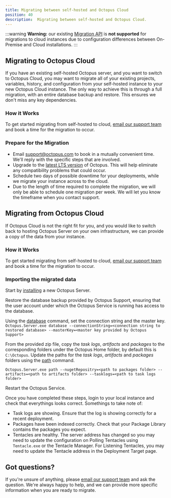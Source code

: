 ```yaml
---
title: Migrating between self-hosted and Octopus Cloud
position: 40
description:  Migrating between self-hosted and Octopus Cloud.
---
```


:::warning
**Warning:** our existing [Migration API](/docs/api-and-integration/migration-api/index.md) is **not supported** for migrations to cloud instances due to configuration differences between On-Premise and Cloud installations.
:::

## Migrating to Octopus Cloud

If you have an existing self-hosted Octopus server, and you want to switch to Octopus Cloud, you may want to migrate all of your existing projects, variables, history, and configuration from your self-hosted instance to your new Octopus Cloud instance. The only way to achieve this is through a full migration, with an entire database backup and restore. This ensures we don't miss any key dependencies.

### How it Works

To get started migrating from self-hosted to cloud, [email our support team](mailto:support@octopus.com) and book a time for the migration to occur. 

### Prepare for the Migration

- Email [support@octopus.com](mailto:support@octopus.com) to book in a mutually convenient time. We'll reply with the specific steps that are involved.
- Upgrade to the [latest LTS version](https://octopus.com/downloads) of Octopus. This will help eliminate any compatibility problems that could occur.
- Schedule two days of possible downtime for your deployments, while we migrate your instance across to the cloud.
- Due to the length of time required to complete the migration, we will only be able to schedule one migration per week. We will let you know the timeframe when you contact support.

## Migrating from Octopus Cloud

If Octopus Cloud is not the right fit for you, and you would like to switch back to hosting Octopus Server on your own infrastructure, we can provide a copy of the data from your instance.

### How it Works

To get started migrating from self-hosted to cloud, [email our support team](mailto:support@octopus.com) and book a time for the migration to occur. 

### Importing the migrated data 

Start by [installing](/docs/installation/index.md) a new Octopus Server. 

Restore the database backup provided by Octopus Support, ensuring that the user account under which the Octopus Service is running has access to the database.

Using the [database](/docs/api-and-integration/octopus.server.exe-command-line/database.md) command, set the connection string and the master key.
`Octopus.Server.exe database --connectionString=<connection string to restored database> --masterKey=<master key provided by Octopus Support>`

From the provided zip file, copy the *task logs*, *artifacts* and *packages* to the corresponding folders under the Octopus Home folder, by default this is `C:\Octopus`.
Update the paths for the *task logs*, *artifacts* and *packages* folders using the [path](/docs/api-and-integration/octopus.server.exe-command-line/path.md) command.

`Octopus.Server.exe path --nugetRepositry=<path to packages folder> --artifacts=<path to artifacts folder> --tasklogs=<path to task logs folder>`

Restart the Octopus Service.

Once you have completed these steps, login to your local instance and check that everythings looks correct. Somethings to take note of:
- Task logs are showing. Ensure that the log is showing correctly for a recent deployment.
- Packages have been indexed correctly. Check that your Package Library contains the packages you expect.
- Tentacles are healthy. 
    The server address has changed so you may need to update the configuration on Polling Tentacles using `Tentacle.exe` or the Tentacle Manager. For Listening Tentacles, you may need to update the Tentacle address in the Deployment Target page.

## Got questions?

If you're unsure of anything, please [email our support team](mailto:support@octopus.com) and ask the question. We're always happy to help, and we can provide more specific information when you are ready to migrate.
